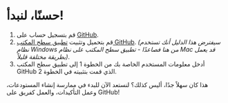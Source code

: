 # حسنًا، لنبدأ!

1. قم بتسجيل حساب على [GitHub](https://github.com/join).
2. قم بتحميل وتثبيت [تطبيق سطح المكتب GitHub](https://desktop.github.com/). *(سيفترض هذا الدليل أنك تستخدم نظام Windows من هنا فصاعدًا - تطبيق سطح المكتب على نظام Mac قد يعمل بطريقة مختلفة قليلاً)*.
3. أدخل معلومات المستخدم الخاصة بك من الخطوة 1 إلى تطبيق سطح المكتب GitHub الذي قمت بتثبيته في الخطوة 2.

هذا كان سهلاً جدًا، أليس كذلك؟ لنستعد الآن للبدء في ممارسة إنشاء المستودعات، وعمل التأكيدات، والعمل كفريق على GitHub!
